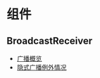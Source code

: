 # 组件



## BroadcastReceiver

* [广播概览](https://developer.android.com/guide/components/broadcasts)
* [隐式广播例外情况](https://developer.android.com/guide/components/broadcast-exceptions)



